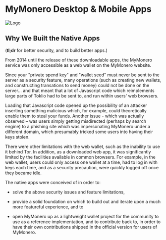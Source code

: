 # MyMonero Desktop & Mobile Apps

![Logo](https://raw.githubusercontent.com/Toklio-project/mytokl-app-js/master/docs/assets/icon_100.png "Logo")

## Why We Built the Native Apps

(**tl;dr** for better security, and to build better apps.)

From 2014 until the release of these downloadable apps, the MyMonero service was only accessible as a web wallet on the MyMonero website. 

Since your "private spend key" and "wallet seed" must never be sent to the server as a security feature, many operations (such as creating new wallets, and constructing transations to send money) could not be done on the server… and that meant that a lot of Javascript code which reimplements large parts of Toklio had to be sent to, and run within users' web browsers.

Loading that Javascript code opened up the possibility of an attacker inserting something malicious which, for example, could theoretically enable them to steal your funds. Another issue - which was actually observed – was users simply getting misdirected (perhaps by search engine) to a phishing site which was impersonating MyMonero under a different domain, which presumably tricked some users into having their keys stolen.

There were other limitations with the web wallet, such as the inability to use it behind Tor. In addition, as a downloaded web app, it was significantly limited by the facilities available in common browsers. For example, in the web wallet, users could only access one wallet at a time, had to log in with keys each time, and as a security precaution, were quickly logged off once they became idle.

The native apps were conceived of in order to:

* solve the above security issues and feature limitations, 
 
* provide a solid foundation on which to build out and iterate upon a much more featureful experience, and to

* open MyMonero up as a lightweight wallet project for the community to use as a reference implementation, and to contribute back to, in order to have their own contributions shipped in the official version for users of MyMonero.
